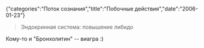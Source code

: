 {"categories":"Поток сознания","title":"Побочные действия","date":"2006-01-23"}

> Эндокринная система: повышение либидо

Кому-то и "Бронхолитин" -- виагра :)
